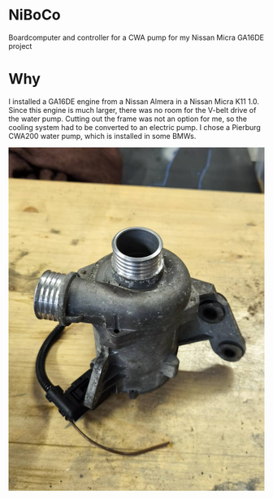 # NiBoCo
Boardcomputer and controller for a CWA pump for my Nissan Micra GA16DE project

# Why
I installed a GA16DE engine from a Nissan Almera in a Nissan Micra K11 1.0. Since this engine is much larger, there was no room for the V-belt drive of the water pump. Cutting out the frame was not an option for me, so the cooling system had to be converted to an electric pump. I chose a Pierburg CWA200 water pump, which is installed in some BMWs.

![NiBoCo](MEDIA/CWA200_pump.jpg)
